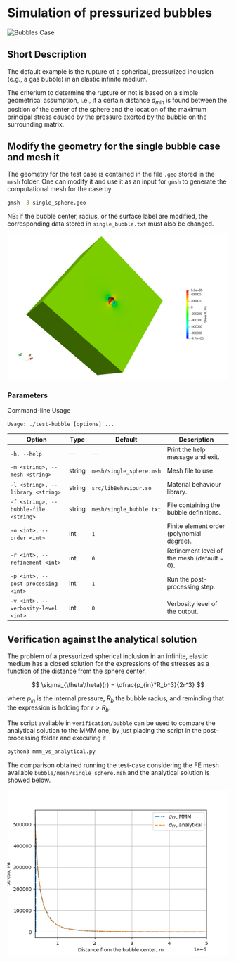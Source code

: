 # Simulation of pressurized bubbles

![Bubbles Case](../img/bubble/bubbles.png)

## Short Description

The default example is the rupture of a spherical, pressurized inclusion (e.g., a gas bubble) in an elastic infinite medium.

The criterium to determine the rupture or not is based on a simple geometrical assumption, i.e., if a certain distance $d_{min}$ is found between the position of the center of the sphere and the location of the maximum principal stress caused by the pressure exerted by the bubble on the surrounding matrix.

## Modify the geometry for the single bubble case and mesh it

The geometry for the test case is contained in the file `.geo` stored in the `mesh` folder. One can modify it and use it as an input for `gmsh` to generate the computational mesh for the case by 

```bash
gmsh -3 single_sphere.geo
```

NB: if the bubble center, radius, or the surface label are modified, the corresponding data stored in `single_bubble.txt` must also be changed.

![Bubble Case](doc/bubble.png)

### Parameters

Command-line Usage

```
Usage: ./test-bubble [options] ...
```


| Option                                | Type   | Default                  | Description                                 |
| ------------------------------------- | ------ | ------------------------ | ------------------------------------------- |
| `-h, --help`                          | —      | —                        | Print the help message and exit.            |
| `-m <string>, --mesh <string>`        | string | `mesh/single_sphere.msh` | Mesh file to use.                           |
| `-l <string>, --library <string>`     | string | `src/libBehaviour.so`    | Material behaviour library.                 |
| `-f <string>, --bubble-file <string>` | string | `mesh/single_bubble.txt` | File containing the bubble definitions.     |
| `-o <int>, --order <int>`             | int    | `1`                      | Finite element order (polynomial degree).   |
| `-r <int>, --refinement <int>`        | int    | `0`                      | Refinement level of the mesh (default = 0). |
| `-p <int>, --post-processing <int>`   | int    | `1`                      | Run the post-processing step.               |
| `-v <int>, --verbosity-level <int>`   | int    | `0`                      | Verbosity level of the output.              |


## Verification against the analytical solution

The problem of a pressurized spherical inclusion in an infinite, elastic medium has a closed solution for the expressions of the stresses as a function of the distance from the sphere center. 

$$
\sigma_{\theta\theta}(r) = \dfrac{p_{in}*R_b^3}{2r^3}
$$

where $p_{in}$ is the internal pressure, $R_b$ the bubble radius, and reminding that the expression is holding for $r>R_b$.


The script available in `verification/bubble` can be used to compare the analytical solution to the MMM one, by just placing the script in the post-processing folder and executing it 

```bash
python3 mmm_vs_analytical.py 
```
The comparison obtained running the test-case considering the FE mesh available `bubble/mesh/single_sphere.msh` and the analytical solution is showed below.

![Bubble Case](/img/bubble/comparison_analytical_mmm.png)


